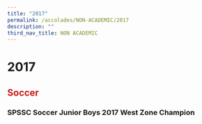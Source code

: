 ```yaml
---
title: "2017"
permalink: /accolades/NON-ACADEMIC/2017
description: ""
third_nav_title: NON ACADEMIC
---
```

# 2017
## <span style = "color: #c81b1b"> <b>Soccer</b> </span>

### SPSSC Soccer Junior Boys 2017 West Zone Champion